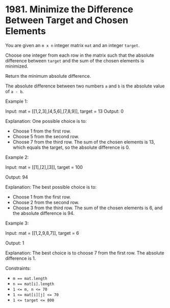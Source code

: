 # 1981. Minimize the Difference Between Target and Chosen Elements

You are given an `m x n` integer matrix `mat` and an integer `target`.

Choose one integer from each row in the matrix such that the absolute difference between `target` and the sum of the
chosen elements is minimized.

Return the minimum absolute difference.

The absolute difference between two numbers `a` and `b` is the absolute value of `a - b`.

Example 1:

Input: mat = [[1,2,3],[4,5,6],[7,8,9]], target = 13
Output: 0

Explanation: One possible choice is to:

- Choose 1 from the first row.
- Choose 5 from the second row.
- Choose 7 from the third row.
  The sum of the chosen elements is 13, which equals the target, so the absolute difference is 0.

Example 2:

Input: mat = [[1],[2],[3]], target = 100

Output: 94

Explanation: The best possible choice is to:

- Choose 1 from the first row.
- Choose 2 from the second row.
- Choose 3 from the third row.
  The sum of the chosen elements is 6, and the absolute difference is 94.

Example 3:

Input: mat = [[1,2,9,8,7]], target = 6

Output: 1

Explanation: The best choice is to choose 7 from the first row.
The absolute difference is 1.

Constraints:

- `m == mat.length`
- `n == mat[i].length`
- `1 <= m, n <= 70`
- `1 <= mat[i][j] <= 70`
- `1 <= target <= 800`